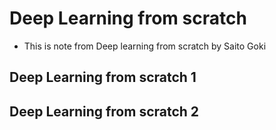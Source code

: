 # Deep Learning from scratch
* This is note from Deep learning from scratch by Saito Goki
##  Deep Learning from scratch 1
## Deep Learning from scratch 2
